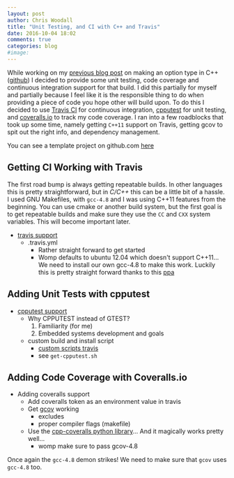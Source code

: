 ```yaml
---
layout: post
author: Chris Woodall
title: "Unit Testing, and CI with C++ and Travis"
date: 2016-10-04 18:02
comments: true
categories: blog
#image:
---
```


While working on my [previous blog post][prev-post] on making an option type in
C++ ([github][cpp-option]) I decided to provide some unit testing, code coverage
and continuous integration support for that build. I did this partially for
myself and partially because I feel like it is the responsible thing to do when
providing a piece of code you hope other will build upon. To do this I decided
to use [Travis CI][travis-ci] for continuous integration, [cpputest][cpputest]
for unit testing, and [coveralls.io][coveralls-io] to track my code coverage. I
ran into a few roadblocks that took up some time, namely getting `C++11` support
on Travis, getting gcov to spit out the right info, and dependency management.

You can see a template project on github.com [here][template-project]

<!-- more -->

## Getting CI Working with Travis

The first road bump is always getting repeatable builds. In other languages
this is pretty straightforward, but in *C/C++* this can be a little bit of a
hassle. I used GNU Makefiles, with `gcc-4.8` and I was using C++11 features from
the beginning. You can use cmake or another build system, but the first goal is
to get repeatable builds and make sure they use the `CC` and `CXX` system
variables. This will become important later.

- [travis support][travis-ci]
  - .travis.yml
    - Rather straight forward to get started
    - Womp defaults to ubuntu 12.04 which doesn't support C++11... We need to install our own gcc-4.8 to
    make this work. Luckily this is pretty straight forward thanks to this [ppa][gcc-4.8]

## Adding Unit Tests with cpputest

- [cpputest support][cpputest]
  - Why CPPUTEST instead of GTEST?
    1. Familiarity (for me)
    2. Embedded systems development and goals
  - custom build and install script
    - [custom scripts travis][travis-ci-custom]
    - see `get-cpputest.sh`

## Adding Code Coverage with Coveralls.io

- Adding coveralls support
  - Add coveralls token as an environment value in travis
  - Get [gcov][wiki-gcov] working
    - excludes
    - proper compiler flags (makefile)
  - Use the [cpp-coveralls python library][cpp-coveralls]... And it magically works pretty well...
    - womp make sure to pass gcov-4.8

Once again the `gcc-4.8` demon strikes! We need to make sure that `gcov` uses
`gcc-4.8` too.

[prev-post]: tbd
[travis-ci]: http://travis-ci.org
[coveralls-io]: http://coveralls.io
[cpputest]: https://cpputest.github.io/manual.html#getting_started
[travis-ci-custom]: https://docs.travis-ci.com/user/customizing-the-build
[cpp-option]: https://github.com/cwoodall/cpp-option
[gcc-4.8]: https://launchpad.net/~ubuntu-toolchain-r/+archive/ubuntu/test
[wiki-gcov]: https://en.wikipedia.org/wiki/Gcov
[cpp-coveralls]: https://github.com/eddyxu/cpp-coveralls
[gcov-tmpl]: http://stackoverflow.com/questions/9666800/getting-useful-gcov-results-for-header-only-libraries
[template-project]: tbd
